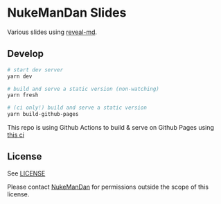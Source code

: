 # NukeManDan Slides

Various slides using [reveal-md](https://github.com/webpro/reveal-md).

## Develop

```sh
# start dev server
yarn dev

# build and serve a static version (non-watching)
yarn fresh

# (ci only!) build and serve a static version
yarn build-github-pages
```

This repo is using Github Actions to build & serve on Github Pages using [this ci](./.github/workflows/ci.yml)

## License

See [LICENSE](./LICENSE.md)

Please contact [NukeManDan](mailto:nukemandan@protonmail.com) for permissions outside the scope of this license.

